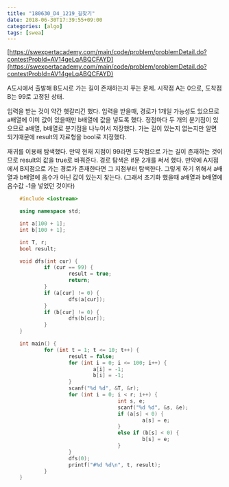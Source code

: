 ```yaml
---
title: "180630_D4_1219_길찾기"
date: 2018-06-30T17:39:55+09:00
categories: [algo]
tags: [swea]
---
```


[https://swexpertacademy.com/main/code/problem/problemDetail.do?contestProbId=AV14geLqABQCFAYD](https://swexpertacademy.com/main/code/problem/problemDetail.do?contestProbId=AV14geLqABQCFAYD)

A도시에서 출발해 B도시로 가는 길이 존재하는지 푸는 문제. 시작점 A는 0으로, 도착점 B는 99로 고정된 상태.

입력을 받는 것이 약간 헷갈리긴 했다. 입력을 받을때, 경로가 1개일 가능성도 있으므로 a배열에 이미 값이 있을때만 b배열에 값을 넣도록 했다. 정점마다 두 개의 분기점이 있으므로 a배열, b배열로 분기점을 나누어서 저장했다. 가는 길이 있는지 없는지만 알면 되기때문에 result의 자료형을 bool로 지정했다.

재귀를 이용해 탐색했다. 만약 현재 지점이 99라면 도착점으로 가는 길이 존재하는 것이므로 result의 값을 true로 바꿔준다. 경로 탐색은 if문 2개를 써서 했다. 만약에 A지점에서 B지점으로 가는 경로가 존재한다면 그 지점부터 탐색한다. 그렇게 하기 위해서 a배열과 b배열에 음수가 아닌 값이 있는지 찾는다. (그래서 초기화 했을때 a배열과 b배열에 음수값 -1을 넣었던 것이다)

```cpp
    #include <iostream>

    using namespace std;

    int a[100 + 1];
    int b[100 + 1];

    int T, r;
    bool result;

    void dfs(int cur) {
            if (cur == 99) {
                    result = true;
                    return;
            }
            if (a[cur] != 0) {
                    dfs(a[cur]);
            }
            if (b[cur] != 0) {
                    dfs(b[cur]);
            }
    }

    int main() {
            for (int t = 1; t <= 10; t++) {
                    result = false;
                    for (int i = 0; i <= 100; i++) {
                            a[i] = -1;
                            b[i] = -1;
                    }
                    scanf("%d %d", &T, &r);
                    for (int i = 0; i < r; i++) {
                                    int s, e;
                                    scanf("%d %d", &s, &e);
                                    if (a[s] < 0) {
                                            a[s] = e;
                                    }
                                    else if (b[s] < 0) {
                                            b[s] = e;
                                    }
                    }
                    dfs(0);
                    printf("#%d %d\n", t, result);
            }
    }
```